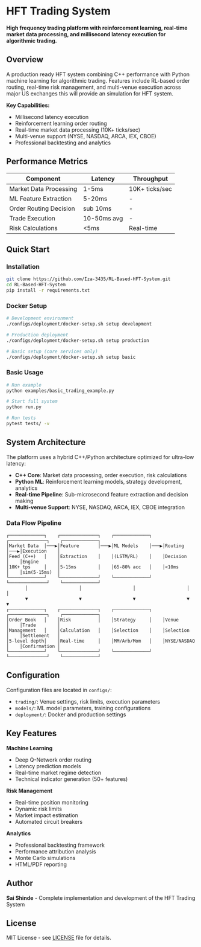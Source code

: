 # HFT Trading System

**High frequency trading platform with reinforcement learning, real-time market data processing, and millisecond latency execution for algorithmic trading.**

## Overview

A production ready HFT system combining C++ performance with Python machine learning for algorithmic trading. Features include RL-based order routing, real-time risk management, and multi-venue execution across major US exchanges this will provide an simulation for HFT system.

**Key Capabilities:**
- Millisecond latency execution
- Reinforcement learning order routing 
- Real-time market data processing (10K+ ticks/sec)
- Multi-venue support (NYSE, NASDAQ, ARCA, IEX, CBOE)
- Professional backtesting and analytics

## Performance Metrics

| Component | Latency | Throughput |
|-----------|---------|------------|
| Market Data Processing | 1-5ms | 10K+ ticks/sec |
| ML Feature Extraction | 5-20ms | - |
| Order Routing Decision | sub 10ms | - |
| Trade Execution | 10-50ms avg | - |
| Risk Calculations | <5ms | Real-time |

## Quick Start

### Installation
```bash
git clone https://github.com/Iza-3435/RL-Based-HFT-System.git
cd RL-Based-HFT-System
pip install -r requirements.txt
```

### Docker Setup
```bash
# Development environment
./configs/deployment/docker-setup.sh setup development

# Production deployment  
./configs/deployment/docker-setup.sh setup production

# Basic setup (core services only)
./configs/deployment/docker-setup.sh setup basic
```

### Basic Usage
```bash
# Run example
python examples/basic_trading_example.py

# Start full system
python run.py

# Run tests
pytest tests/ -v
```

## System Architecture

The platform uses a hybrid C++/Python architecture optimized for ultra-low latency:

- **C++ Core**: Market data processing, order execution, risk calculations
- **Python ML**: Reinforcement learning models, strategy development, analytics
- **Real-time Pipeline**: Sub-microsecond feature extraction and decision making
- **Multi-venue Support**: NYSE, NASDAQ, ARCA, IEX, CBOE integration

### Data Flow Pipeline

```
┌─────────────┐    ┌──────────────┐    ┌─────────────┐    ┌──────────────┐    ┌─────────────┐
│Market Data  │───▶│Feature       │───▶│ML Models    │───▶│Routing       │───▶│Execution    │
│Feed (C++)   │    │Extraction    │    │(LSTM/RL)    │    │Decision      │    │Engine       │
│10K+ tps     │    │5-15ms        │    │65-80% acc   │    │<10ms         │    │sim(5-15ms)  │
└─────────────┘    └──────────────┘    └─────────────┘    └──────────────┘    └─────────────┘
       │                   │                   │                   │                   │
       ▼                   ▼                   ▼                   ▼                   ▼
┌─────────────┐    ┌──────────────┐    ┌─────────────┐    ┌──────────────┐    ┌─────────────┐
│Order Book   │    │Risk          │    │Strategy     │    │Venue         │    │Trade        │
│Management   │    │Calculation   │    │Selection    │    │Selection     │    │Settlement   │
│5-level depth│    │Real-time     │    │MM/Arb/Mom   │    │NYSE/NASDAQ   │    │Confirmation │
└─────────────┘    └──────────────┘    └─────────────┘    └──────────────┘    └─────────────┘
```

## Configuration

Configuration files are located in `configs/`:
- `trading/`: Venue settings, risk limits, execution parameters
- `models/`: ML model parameters, training configurations  
- `deployment/`: Docker and production settings

## Key Features

**Machine Learning**
- Deep Q-Network order routing
- Latency prediction models
- Real-time market regime detection
- Technical indicator generation (50+ features)

**Risk Management**
- Real-time position monitoring
- Dynamic risk limits
- Market impact estimation
- Automated circuit breakers

**Analytics**
- Professional backtesting framework
- Performance attribution analysis
- Monte Carlo simulations
- HTML/PDF reporting

## Author

**Sai Shinde** - Complete implementation and development of the HFT Trading System

## License

MIT License - see [LICENSE](LICENSE) file for details.
